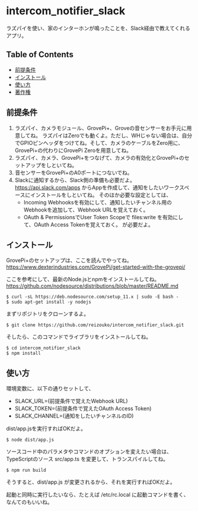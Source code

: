 # intercom_notifier_slack

ラズパイを使い、家のインターホンが鳴ったことを、Slack経由で教えてくれるアプリ。

## Table of Contents

- [前提条件](#前提条件)
- [インストール](#インストール)
- [使い方](#使い方)
- [著作権](#著作権)

## 前提条件

1. ラズパイ、カメラモジュール、GrovePi+、Groveの音センサーをお手元に用意してね。
   ラズパイはZeroでも動くよ。ただし、WHじゃない場合は、自分でGPIOピンヘッダをつけてね。そして、カメラのケーブルをZero用に、GrovePi+の代わりにGrovePi Zeroを用意してね。
1. ラズパイ、カメラ、GrovePi+をつなげて、カメラの有効化とGrovePi+のセットアップをしといてね。
1. 音センサーをGrovePi+のA0ポートにつないでね。
1. Slackに通知するから、Slack側の準備も必要だよ。
   https://api.slack.com/apps からAppを作成して、通知をしたいワークスペースにインストールをしといてね。
   そのほか必要な設定としては、
    - Incoming Webhooksを有効にして、通知したいチャンネル用のWebhookを追加して、Webhook URLを覚えておく。
    - OAuth & PermissionsでUser Token Scopeで files:write を有効にして、OAuth Access Tokenを覚えておく。
   が必要だよ。

## インストール

GrovePi+のセットアップは、ここを読んでやってね。  
https://www.dexterindustries.com/GrovePi/get-started-with-the-grovepi/

ここを参考にして、最新のNode.jsとnpmをインストールしてね。  
https://github.com/nodesource/distributions/blob/master/README.md

    $ curl -sL https://deb.nodesource.com/setup_11.x | sudo -E bash -
    $ sudo apt-get install -y nodejs

まずリポジトリをクローンするよ。

    $ git clone https://github.com/reizouko/intercom_notifier_slack.git

そしたら、このコマンドでライブラリをインストールしてね。

    $ cd intercom_notifier_slack
    $ npm install

## 使い方

環境変数に、以下の通りセットして、

- SLACK_URL=(前提条件で覚えたWebhook URL)
- SLACK_TOKEN=(前提条件で覚えたOAuth Access Token)
- SLACK_CHANNEL=(通知をしたいチャンネルのID)

dist/app.jsを実行すればOKだよ。

    $ node dist/app.js

ソースコード中のパラメタやコマンドのオプションを変えたい場合は、TypeScriptのソース src/app.ts を変更して、トランスパイルしてね。

    $ npm run build

そうすると、dist/app.js が変更されるから、それを実行すればOKだよ。

起動と同時に実行したいなら、たとえば /etc/rc.local に起動コマンドを書く、なんてのもいいね。
